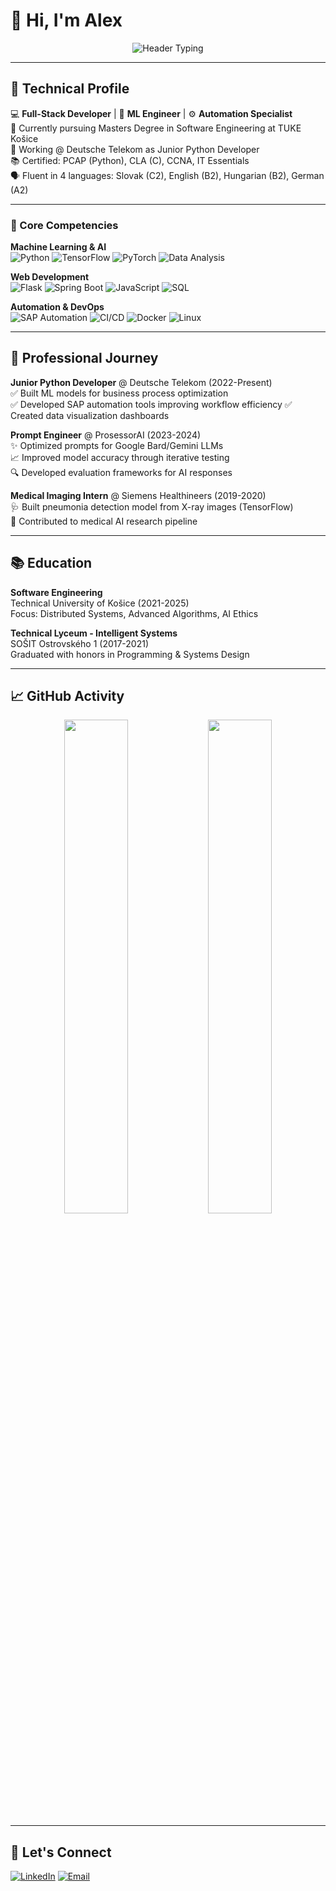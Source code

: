 # 👋 Hi, I'm Alex 

<div align="center">
  <img src="https://readme-typing-svg.demolab.com?font=Fira+Code&pause=1000&color=27A4F7&width=435&lines=Machine+Learning+Developer;Python+Automation+Expert;SAP+Solutions+Engineer;AI+Prompt+Specialist" alt="Header Typing" />
</div>

---

## 🚀 Technical Profile

💻 **Full-Stack Developer** | 🤖 **ML Engineer** | ⚙️ **Automation Specialist**  
🌱 Currently pursuing Masters Degree in Software Engineering at TUKE Košice  
🔭 Working @ Deutsche Telekom as Junior Python Developer  
📚 Certified: PCAP (Python), CLA (C), CCNA, IT Essentials  
🗣️ Fluent in 4 languages: Slovak (C2), English (B2), Hungarian (B2), German (A2)

---

### 🔧 Core Competencies

**Machine Learning & AI**  
![Python](https://img.shields.io/badge/Python-Expert-3776AB?logo=python)
![TensorFlow](https://img.shields.io/badge/TensorFlow-FF6F00?logo=tensorflow)
![PyTorch](https://img.shields.io/badge/PyTorch-EE4C2C?logo=pytorch)
![Data Analysis](https://img.shields.io/badge/Pandas-150458?logo=pandas)

**Web Development**  
![Flask](https://img.shields.io/badge/Flask-000000?logo=flask)
![Spring Boot](https://img.shields.io/badge/Spring_Boot-6DB33F?logo=springboot)
![JavaScript](https://img.shields.io/badge/JavaScript-F7DF1E?logo=javascript)
![SQL](https://img.shields.io/badge/SQL-4479A1?logo=postgresql)

**Automation & DevOps**  
![SAP Automation](https://img.shields.io/badge/SAP-0FAAFF?logo=sap)
![CI/CD](https://img.shields.io/badge/CI/CD-2088FF?logo=githubactions)
![Docker](https://img.shields.io/badge/Docker-2496ED?logo=docker)
![Linux](https://img.shields.io/badge/Linux-FCC624?logo=linux)

---

## 💼 Professional Journey

**Junior Python Developer** @ Deutsche Telekom (2022-Present)  
✅ Built ML models for business process optimization  
✅ Developed SAP automation tools improving workflow efficiency 
✅ Created data visualization dashboards

**Prompt Engineer** @ ProsessorAI (2023-2024)  
✨ Optimized prompts for Google Bard/Gemini LLMs  
📈 Improved model accuracy through iterative testing  
🔍 Developed evaluation frameworks for AI responses  

**Medical Imaging Intern** @ Siemens Healthineers (2019-2020)  
🩺 Built pneumonia detection model from X-ray images (TensorFlow)  
🏥 Contributed to medical AI research pipeline  

---

## 📚 Education

**Software Engineering**  
Technical University of Košice (2021-2025)  
Focus: Distributed Systems, Advanced Algorithms, AI Ethics  

**Technical Lyceum - Intelligent Systems**  
SOŠIT Ostrovského 1 (2017-2021)  
Graduated with honors in Programming & Systems Design  

---

## 📈 GitHub Activity

<div align="center">
  <img width="45%" src="https://github-readme-stats.vercel.app/api?username=alexanderbodnar&show_icons=true&theme=merko">
  <img width="45%" src="https://github-readme-stats.vercel.app/api/top-langs/?username=alexanderbodnar&layout=compact&theme=merko">
</div>

---

## 🤝 Let's Connect

[![LinkedIn](https://img.shields.io/badge/LinkedIn-0A66C2?logo=linkedin)](https://linkedin.com/in/alexander-bodnarr)
[![Email](https://img.shields.io/badge/Email-D14836?logo=gmail)](mailto:alexanderbodnar2015@gmail.com)
